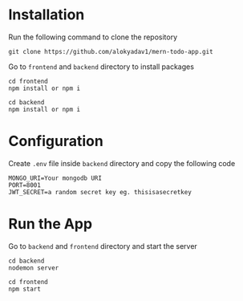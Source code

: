 # Installation
Run the following command to clone the repository
```
git clone https://github.com/alokyadav1/mern-todo-app.git
```
Go to ```frontend``` and ```backend``` directory to install packages
```
cd frontend
npm install or npm i
```
```
cd backend
npm install or npm i
```
# Configuration
Create ```.env``` file inside ```backend``` directory and copy the following code

```
MONGO_URI=Your mongodb URI
PORT=8001
JWT_SECRET=a random secret key eg. thisisasecretkey
```
# Run the App
Go to ```backend``` and ```frontend``` directory and start the server
```
cd backend
nodemon server
```
```
cd frontend
npm start
```



